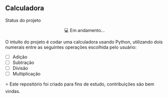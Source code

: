 ## Calculadora

Status do projeto
<p align="center">💻 Em andamento...</p>

O intuito do projeto é codar uma calculadora usando Python, utilizando dois numerais entre as seguintes operações escolhida pelo usuário:

- [ ] Adição
- [ ] Subtração
- [ ] Divisão
- [ ] Multiplicação

⭐️ Este repositório foi criado para fins de estudo, contribuições são bem vindas.
